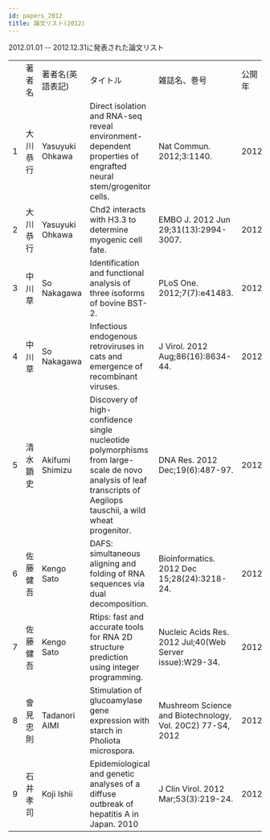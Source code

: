 ```yaml
---
id: papers_2012
title: 論文リスト(2012)
---
```


2012.01.01 -- 2012.12.31に発表された論文リスト

<table>
<tr>
    <td></td>
    <td>著者名</td>
    <td>著者名(英語表記)</td>
    <td>タイトル</td>
    <td>雑誌名、巻号</td>
    <td>公開年</td>
    <td>DOI</td>
    <td>PMID</td>
</tr>
<tr>
    <td>1</td>
    <td>大川 恭行</td>
    <td>Yasuyuki Ohkawa</td>
    <td>Direct isolation and RNA-seq reveal environment-dependent properties of engrafted neural stem/grogenitor cells.</td>
    <td>Nat Commun. 2012;3:1140.</td>
    <td>2012</td>
    <td>doi:10.1038/ncomms2132</td>
    <td>23072808</td>
</tr>
<tr>
    <td>2</td>
    <td>大川 恭行</td>
    <td>Yasuyuki Ohkawa</td>
    <td>Chd2 interacts with H3.3 to determine myogenic cell fate.</td>
    <td>EMBO J. 2012 Jun 29;31(13):2994-3007.</td>
    <td>2012</td>
    <td>doi:10.1038/ncomms2132</td>
    <td>23072808</td>
</tr>
<tr>
    <td>3</td>
    <td>中川 草</td>
    <td>So Nakagawa</td>
    <td>Identification and functional analysis of three isoforms of bovine BST-2.</td>
    <td>PLoS One. 2012;7(7):e41483. </td>
    <td>2012</td>
    <td>doi:10.1371/journal.pone.0041483</td>
    <td>22911799</td>
</tr>
<tr>
    <td>4</td>
    <td>中川 草</td>
    <td>So Nakagawa</td>
    <td>Infectious endogenous retroviruses in cats and emergence of recombinant viruses.</td>
    <td>J Virol. 2012 Aug;86(16):8634-44.</td>
    <td>2012</td>
    <td>doi:10.1128/JVI.00280-12</td>
    <td>22674983</td>
</tr>
<tr>
    <td>5</td>
    <td>清水 顕史</td>
    <td>Akifumi Shimizu</td>
    <td>Discovery of high-confidence single nucleotide polymorphisms from large-scale de novo analysis of leaf transcripts of Aegilops tauschii, a wild wheat progenitor.</td>
    <td>DNA Res. 2012 Dec;19(6):487-97. </td>
    <td>2012</td>
    <td>doi:10.1093/dnares/dss028</td>
    <td>23125207</td>
</tr>
<tr>
    <td>6</td>
    <td>佐藤 健吾</td>
    <td>Kengo Sato</td>
    <td>DAFS: simultaneous aligning and folding of RNA sequences via dual decomposition.</td>
    <td>Bioinformatics. 2012 Dec 15;28(24):3218-24. </td>
    <td>2012</td>
    <td>doi:10.1093/bioinformatics/bts612</td>
    <td>23060618</td>
</tr>
<tr>
    <td>7</td>
    <td>佐藤 健吾</td>
    <td>Kengo Sato</td>
    <td>Rtips: fast and accurate tools for RNA 2D structure prediction using integer programming.</td>
    <td>Nucleic Acids Res. 2012 Jul;40(Web Server issue):W29-34. </td>
    <td>2012</td>
    <td>doi:10.1093/nar/gks412</td>
    <td>22600734</td>
</tr>
<tr>
    <td>8</td>
    <td>會見 忠則</td>
    <td>Tadanori AIMI</td>
    <td>Stimulation of glucoamylase gene expression with starch in Pholiota microspora. </td>
    <td>Mushreom Science and Biotechnology, Vol. 20C2) 77-S4, 2012</td>
    <td>2012</td>
    <td>doi:10.24465/msb.20.2_77</td>
    <td>無し</td>
</tr>
<tr>
    <td>9</td>
    <td>石井 孝司</td>
    <td>Koji Ishii</td>
    <td>Epidemiological and genetic analyses of a diffuse outbreak of hepatitis A in Japan. 2010</td>
    <td>J Clin Virol. 2012 Mar;53(3):219-24. </td>
    <td>2012</td>
    <td>doi:10.1016/j.jcv.2011.11.008</td>
    <td>22196871</td>
</tr>
</table>

